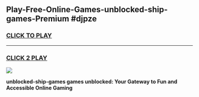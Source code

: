 
## Play-Free-Online-Games-unblocked-ship-games-Premium #djpze
<h3>
<a href="https://premium.freeplayer.one?title=unblocked-ship-games&ref=8M">CLICK TO PLAY</a></h3>
<hr>

<h3>
<a href="https://premium.freeplayer.one?title=unblocked-ship-games&ref=8M">CLICK 2 PLAY</a>
  
</h3>

<a href="https://premium.freeplayer.one?title=unblocked-ship-games&ref=8M"><img src="https://clearcache.store/games.png"></a>


**unblocked-ship-games games unblocked: Your Gateway to Fun and Accessible Online Gaming**
